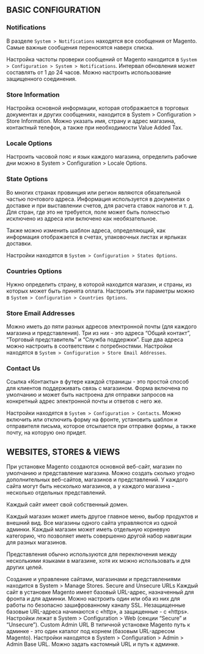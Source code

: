 ## BASIC CONFIGURATION
### Notifications
В разделе `System > Notifications` находятся все сообщения от Magento. Самые важные сообщения переносятся наверх списка.

Настройка частоты проверки сообщений от Magento находится в `System > Configuration > System > Notifications`. Интервал обновления может составлять от 1 до 24 часов. Можно настроить использование защищенного соединения.

### Store Information
Настройка основной информации, которая отображается в торговых документах и ​​других сообщениях, находится в System > Configuration > Store Information. Можно указать имя, страну и адрес магазина, контактный телефон, а также при необходимости Value Added Tax.

### Locale Options
Настроить часовой пояс и язык каждого магазина, определить рабочие дни можно в System > Configuration > Locale Options.

### State Options
Во многих странах провинция или регион являются обязательной частью почтового адреса. Информация используется в документах о доставке и при выставлении счетов, для расчета ставок налогов и т. д. Для стран, где это не требуется, поле может быть полностью исключено из адреса или включено как необязательное.

Также можно изменить шаблон адреса, определяющий, как информация отображается в счетах, упаковочных листах и ​​ярлыках доставки.
 
Настройки находятся в `System > Configuration > States Options`.

### Countries Options
Нужно определить страну, в которой находится магазин, и страны, из которых может быть принята оплата. Настроить эти параметры можно в `System > Configuration > Countries Options`.

### Store Email Addresses
Можно иметь до пяти разных адресов электронной почты (для каждого магазина и представления). Три из них - это адреса “Общий контакт”, “Торговый представитель” и “Служба поддержки”. Еще два адреса можно настроить в соответствии с потребностями.
Настройки находятся в `System > Configuration > Store Email Addresses`. 

### Contact Us
Ссылка «Контакты» в футере каждой страницы - это простой способ для клиентов поддерживать связь с магазином. Форма включена по умолчанию и может быть настроена для отправки запросов на конкретный адрес электронной почты и ответов с него же.

Настройки находятся в `System > Configuration > Contacts`. Можно включить или отключить форму на фронте, установить шаблон и отправителя письма, которое отсылается при отправке формы, а также почту, на которую оно придет. 












## WEBSITES, STORES & VIEWS 
При установке Magento создаются основной веб-сайт, магазин по умолчанию и представление магазина. Можно создать сколько угодно дополнительных веб-сайтов, магазинов и представлений. У каждого сайта могут быть несколько магазинов, а у каждого магазина - несколько отдельных представлений. 

Каждый сайт имеет свой собственный домен.

Каждый магазин может иметь другое главное меню, выбор продуктов и внешний вид. Все магазины одного сайта управляются из одной админки.
Каждый магазин может иметь отдельную корневую категорию, что позволяет иметь совершенно другой набор навигации для разных магазинов.

Представления обычно используются для переключения между несколькими языками в магазине, хотя их можно использовать и для других целей.

Создание и управление сайтами, магазинами и представлениями находится в System > Manage Stores.
Secure and Unsecure URLs
Каждый сайт в установке Magento имеет базовый URL-адрес, назначенный для фронта и для админки. Можно настроить один или оба из них для работы по безопасно зашифрованному каналу SSL. Незащищенные базовые URL-адреса начинаются с «http», а защищенные - с «https».
Настройки лежат в System > Configuration > Web (секции “Secure” и “Unsecure”).
Custom Admin URL
В типичной установке Magento путь к админке - это один каталог под корнем (базовым URL-адресом Magento).
Настройки находятся в System > Configuration > Admin > Admin Base URL. Можно задать кастомный URL и путь к админке.











